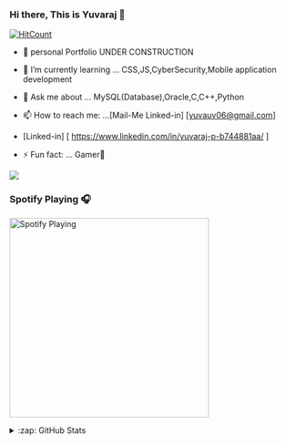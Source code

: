 ### Hi there, This is Yuvaraj 👋

[![HitCount](http://hits.dwyl.com/uvyuva/uvyuva.svg)](http://hits.dwyl.com/uvyuva/uvyuva)


- 🔭  personal Portfolio UNDER CONSTRUCTION

- 🌱 I’m currently learning ...  CSS,JS,CyberSecurity,Mobile application development

- 💬 Ask me about ... MySQL(Database),Oracle,C,C++,Python

- 📫 How to reach me: ...[Mail-Me  Linked-in] [yuvauv06@gmail.com]

-  [Linked-in] [ https://www.linkedin.com/in/yuvaraj-p-b744881aa/ ]
- ⚡ Fun fact: ... Gamer🤣


![](https://komarev.com/ghpvc/?username=uvyuva&style=flat-square&color=brightgreen)


### Spotify Playing 🎧

[<img src="https://now-playing-codestackr.vercel.app/api/spotify-playing" alt="Spotify Playing" width="350" />](https://open.spotify.com/user/swyqyimdc12jajde4vpwd2x1b)


<details>
  <summary>:zap: GitHub Stats</summary>

  <img align="left" alt="GitHub Stats" src="https://github-readme-stats.codestackr.vercel.app/api?username=uvyuva&show_icons=true&hide_border=true" />

</details>
